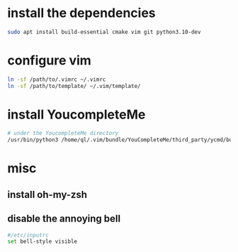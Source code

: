 # install the dependencies
```bash
sudo apt install build-essential cmake vim git python3.10-dev
```

# configure vim
```bash
ln -sf /path/to/.vimrc ~/.vimrc
ln -sf /path/to/template/ ~/.vim/template/
```

# install YoucompleteMe
```bash
# under the YoucompleteMe directory
/usr/bin/python3 /home/ql/.vim/bundle/YouCompleteMe/third_party/ycmd/build.py --verbose
```

# misc
## install oh-my-zsh
## disable the annoying bell
```bash
#/etc/inputrc
set bell-style visible
```
